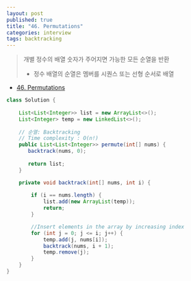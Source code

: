 ```yaml
---
layout: post
published: true
title: "46. Permutations"
categories: interview
tags: backtracking
---
```


> 개별 정수의 배열 숫자가 주어지면 가능한 모든 순열을 반환  
> - 정수 배열의 순열은 멤버를 시퀀스 또는 선형 순서로 배열

- [46. Permutations](https://leetcode.com/problems/permutations/solution/)

```java
class Solution {
    
    List<List<Integer>> list = new ArrayList<>();
    List<Integer> temp = new LinkedList<>();
    
    // 순열: Backtracking
    // Time complexity : O(n!)
    public List<List<Integer>> permute(int[] nums) {
       backtrack(nums, 0);
        
       return list;
    }

    private void backtrack(int[] nums, int i) {
    
        if (i == nums.length) {
            list.add(new ArrayList(temp));
            return;
        }

        //Insert elements in the array by increasing index
        for (int j = 0; j <= i; j++) {
            temp.add(j, nums[i]);
            backtrack(nums, i + 1);
            temp.remove(j);
        }
    }
}
```